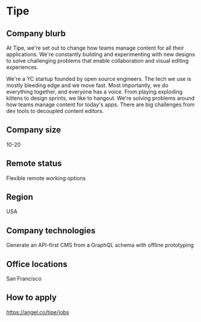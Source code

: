 # Tipe

## Company blurb

At Tipe, we're set out to change how teams manage content for all their applications. We're constantly building and experimenting with new designs to solve challenging problems that enable collaboration and visual editing experiences. 

We're a YC startup founded by open source engineers. The tech we use is mostly bleeding edge and we move fast. Most importantly, we do everything together, and everyone has a voice. From playing exploding kittens to design sprints, we like to hangout. We're solving problems around how teams manage content for today's apps. There are big challenges from dev tools to decoupled content editors.

## Company size

10-20

## Remote status

Flexible remote working options

## Region

USA

## Company technologies

Generate an API-first CMS from a GraphQL schema with offline prototyping

## Office locations

San Francisco

## How to apply

https://angel.co/tipe/jobs
